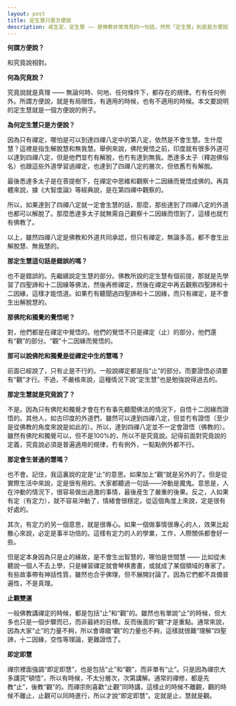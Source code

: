 ```yaml
---
layout: post
title: 定生慧只是方便說
description: 戒生定，定生慧 —— 是佛教非常常見的一句話，然而「定生慧」到底是方便說還是究竟說呢？這篇文章的觀點，值得參考。
---
```


**何謂方便說？**

和究竟說相對。

**何為究竟說？**

究竟說就是真理 —— 無論何時、何地、任何條件下，都存在的規律。冇有任何例外。所謂方便說，就是有局限性，有適用的時候，也有不適用的時候。本文要說明的定生慧就是一個方便說的例子。

**為何定生慧只是方便說？**

因為只有禪定，哪怕是可以到達四禪八定中的第八定，依然是不會生慧。生什麼慧？這裡是指生解脫慧和無我慧。舉例來說，佛陀覺悟之前，印度就有很多外道可以達到四禪八定，但是他們並冇有解脫，也冇有達到無我。悉達多太子（釋迦佛俗名）也跟這些外道學習過禪定，也達到了四禪八定的層次，但依舊冇有解脫。

最後悉達多太子是在菩提樹下，在禪定中思維和觀察十二因緣而覺悟成佛的。再具體來說，據《大智度論》等經典說，是在第四禪中觀察的。

所以，如果達到了四禪八定就一定會生慧的話，那麼，那些達到了四禪八定的外道也都可以解脫了。那麼悉達多太子就無需自己觀察十二因緣而悟到了，這樣也就冇有佛教了。

以上，雖然四禪八定是佛教和外道共同承認，但只有禪定，無論多高，都不會生出解脫慧、無我慧的。

**那定生慧這句話是錯誤的嗎？**

也不是錯誤的。先繼續說定生慧的部分。佛教所說的定生慧有個前提，那就是先學習了四聖諦和十二因緣等佛法，然後再修禪定，然後在禪定中再去觀察四聖諦和十二因緣，這樣才能悟道。如果冇有聽聞過四聖諦和十二因緣，而只有禪定，是不會生出解脫慧的。

**那佛陀和獨覺的覺悟呢？**

對，他們都是在禪定中覺悟的。他們的覺悟不只是禪定（止）的部分，他們還有“觀”的部分。“觀”十二因緣而覺悟的。

**那可以說佛陀和獨覺是從禪定中生的慧嗎？**

前面已經說了，只有止是不行的。一般說禪定都是指“止”的部分。而要證悟必須要有“觀”才行。不過，不嚴格來說，這種情況下說“定生慧”也是勉強說得過去的。

**那定生慧就是究竟說了？**

不是。因為只有佛陀和獨覺才會在冇有事先聽聞佛法的情況下，自悟十二因緣而證悟的。其他人，如古印度的外道們，雖然可以達到四禪八定，但並冇有證悟（至少是從佛教的角度來說是如此的）。所以，達到四禪八定並不一定會證悟（佛教的）。雖然有佛陀和獨覺可以，但不是100%的，所以不是究竟說。記得前面對究竟說的定義，究竟說必須是普遍適用的規律，冇有例外，一點點例外都不行。

**那定會生普通的慧嗎？**

也不會。記住，我這裏說的定是“止”的意思。如果加上“觀“就是另外的了。但是從實際生活中來說，定是很有用的。大家都聽過一句話——沖動是魔鬼。意思是，人在沖動的情況下，很容易做出過激的事情，最後産生了嚴重的後果。反之，人如果有定（有定力），就不容易沖動了，情緒會很穩定。從這個角度上來說，定是很有好處的。

其次，有定力的另一個意思，就是很專心。如果一個做事情很專心的人，效果比起散心來說，必定是事半功倍的。這樣有定力的人的學業，工作，人際關係都會好一些。

但是定本身因為只是止的緣故，是不會生出智慧的，哪怕是世間慧 —— 比如從未聽說一個人不去上學，只是練習禪定就會琴棋書畫，或就成了某個領域的專家了。有些故事帶有神話性質，雖然也合乎佛理，但不展開討論了。因為它們都不具備普遍性，不是真理。

**止觀雙運**

一般佛教講禪定的時候，都是包括“止”和“觀”的。雖然也有單說“止”的時候，但大多也只是一個步驟而已，而非最終的目標。反而後面的“觀”才是重點。通常來說，因為大家“止”的力量不夠，所以會導緻“觀”的力量也不夠，這樣就很難“理解”四聖諦，十二因緣，空性等理論，更難證悟了。

**即定即慧**

禪宗裡面強調“即定即慧”，也是包括“止”和“觀”，而非單有“止”。只是因為禪宗大多講究“頓悟”，所以有時候，不太分層次，次第講解。通常的禪修，都是先教“止”，後教“觀”的。而禪宗則喜歡“止觀”同時講，這樣止的時候不離觀，觀的時候不離止，止觀可以同時進行，所以才說“即定即慧”。定就是止，慧就是觀。

